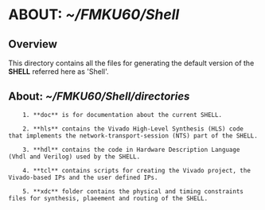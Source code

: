 #  **ABOUT: _~/FMKU60/Shell_**

## Overview

This directory contains all the files for generating the default version of the  **SHELL** referred here as 'Shell'.  

## About: _~/FMKU60/Shell/directories_

        1. **doc** is for documentation about the current SHELL.  

        2. **hls** contains the Vivado High-Level Synthesis (HLS) code that implements the network-transport-session (NTS) part of the SHELL.
    
        3. **hdl** contains the code in Hardware Description Language (Vhdl and Verilog) used by the SHELL.

        4. **tcl** contains scripts for creating the Vivado project, the Vivado-based IPs and the user defined IPs.

        5. **xdc** folder contains the physical and timing constraints files for synthesis, plaeement and routing of the SHELL.
 
